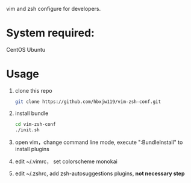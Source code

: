 vim and zsh configure for developers.

System required:
=====
CentOS  Ubuntu

Usage
=====

1. clone this repo

	```bash
	git clone https://github.com/hbxjw119/vim-zsh-conf.git
	```

2. install bundle

	```bash
	cd vim-zsh-conf
	./init.sh
	```

3. open vim，change command line mode, execute ":BundleInstall" to install plugins

5. edit ~/.vimrc， set colorscheme monokai

6. edit ~/.zshrc, add zsh-autosuggestions plugins, **not necessary step**
